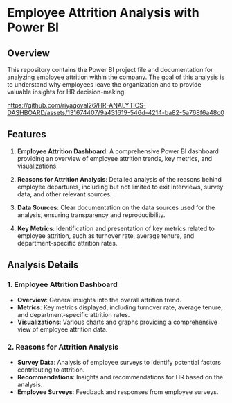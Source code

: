 # Employee Attrition Analysis with Power BI

## Overview

This repository contains the Power BI project file and documentation for analyzing employee attrition within the company. The goal of this analysis is to understand why employees leave the organization and to provide valuable insights for HR decision-making.

https://github.com/riyagoyal26/HR-ANALYTICS-DASHBOARD/assets/131674407/9a431619-546d-4214-ba82-5a768f6a48c0


## Features

1. **Employee Attrition Dashboard**: A comprehensive Power BI dashboard providing an overview of employee attrition trends, key metrics, and visualizations.

2. **Reasons for Attrition Analysis**: Detailed analysis of the reasons behind employee departures, including but not limited to exit interviews, survey data, and other relevant sources.

3. **Data Sources**: Clear documentation on the data sources used for the analysis, ensuring transparency and reproducibility.

4. **Key Metrics**: Identification and presentation of key metrics related to employee attrition, such as turnover rate, average tenure, and department-specific attrition rates.
## Analysis Details

### 1. Employee Attrition Dashboard

- **Overview**: General insights into the overall attrition trend.
- **Metrics**: Key metrics displayed, including turnover rate, average tenure, and department-specific attrition rates.
- **Visualizations**: Various charts and graphs providing a comprehensive view of employee attrition data.

### 2. Reasons for Attrition Analysis

- **Survey Data**: Analysis of employee surveys to identify potential factors contributing to attrition.
- **Recommendations**: Insights and recommendations for HR based on the analysis.
- **Employee Surveys**: Feedback and responses from employee surveys.



